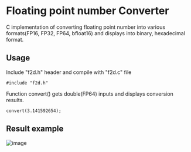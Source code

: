 # Floating point number Converter

C implementation of converting floating point number into various formats(FP16, FP32, FP64, bfloat16) and displays into binary, hexadecimal format.

## Usage
Include "f2d.h" header and compile with "f2d.c" file
```
#include "f2d.h"
```

Function convert() gets double(FP64) inputs and displays conversion results.
```
convert(3.141592654);
```

## Result example
![image](https://user-images.githubusercontent.com/47859342/145530549-a6870561-bfd3-4a94-afc2-f8184bb770f4.png)